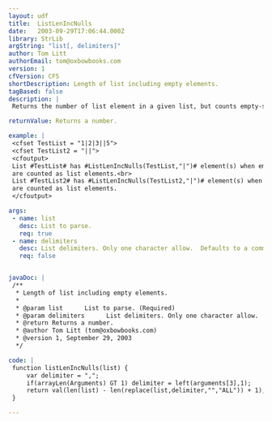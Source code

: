 ```yaml
---
layout: udf
title:  ListLenIncNulls
date:   2003-09-29T17:06:44.000Z
library: StrLib
argString: "list[, delimiters]"
author: Tom Litt
authorEmail: tom@oxbowbooks.com
version: 1
cfVersion: CF5
shortDescription: Length of list including empty elements.
tagBased: false
description: |
 Returns the number of list element in a given list, but counts empty-strings as bona-fide list elements.

returnValue: Returns a number.

example: |
 <cfset TestList = "1|2|3||5">
 <cfset TestList2 = "||">
 <cfoutput>
 List #TestList# has #ListLenIncNulls(TestList,"|")# element(s) when empty strings 
 are counted as list elements.<br>
 List #TestList2# has #ListLenIncNulls(TestList2,"|")# element(s) when empty strings 
 are counted as list elements.
 </cfoutput>

args:
 - name: list
   desc: List to parse.
   req: true
 - name: delimiters
   desc: List delimiters. Only one character allow.  Defaults to a comma.
   req: false


javaDoc: |
 /**
  * Length of list including empty elements.
  * 
  * @param list      List to parse. (Required)
  * @param delimiters      List delimiters. Only one character allow.  Defaults to a comma. (Optional)
  * @return Returns a number. 
  * @author Tom Litt (tom@oxbowbooks.com) 
  * @version 1, September 29, 2003 
  */

code: |
 function listLenIncNulls(list) {
     var delimiter = ",";
     if(arrayLen(Arguments) GT 1) delimiter = left(arguments[3],1);
     return val(len(list) - len(replace(list,delimiter,"","ALL")) + 1);
 }

---
```


